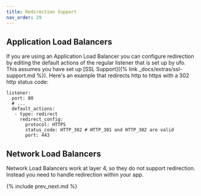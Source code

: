 ```yaml
---
title: Redirection Support
nav_order: 29
---
```


## Application Load Balancers

If you are using an Application Load Balancer you can configure redirection by editing the default actions of the regular listener that is set up by ufo. This assumes you have set up [SSL Support]({% link _docs/extras/ssl-support.md %}).  Here's an example that redirects http to https with a 302 http status code:

```
listener:
  port: 80
  # ...
  default_actions:
   - type: redirect
     redirect_config:
       protocol: HTTPS
       status_code: HTTP_302 # HTTP_301 and HTTP_302 are valid
       port: 443
```


## Network Load Balancers

Network Load Balancers work at layer 4, so they do not support redirection.  Instead you need to handle redirection within your app.

{% include prev_next.md %}